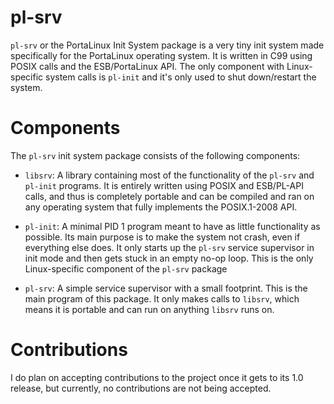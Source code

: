 # pl-srv
`pl-srv` or the PortaLinux Init System package is a very tiny init system made
specifically for the PortaLinux operating system. It is written in C99 using
POSIX calls and the ESB/PortaLinux API. The only component with Linux-specific
system calls is `pl-init` and it's only used to shut down/restart the system.

# Components

The `pl-srv` init system package consists of the following components:

- `libsrv`: A library containing most of the functionality of the `pl-srv` and
`pl-init` programs. It is entirely written using POSIX and ESB/PL-API calls, 
and thus is completely portable and can be compiled and ran on any operating
system that fully implements the POSIX.1-2008 API.

- `pl-init`: A minimal PID 1 program meant to have as little functionality as
possible. Its main purpose is to make the system not crash, even if everything
else does. It only starts up the `pl-srv` service supervisor in init mode and
then gets stuck in an empty no-op loop. This is the only Linux-specific
component of the `pl-srv` package

- `pl-srv`: A simple service supervisor with a small footprint. This is the
main program of this package. It only makes calls to `libsrv`, which means it
is portable and can run on anything `libsrv` runs on.

# Contributions

I do plan on accepting contributions to the project once it gets to its 1.0
release, but currently, no contributions are not being accepted.
